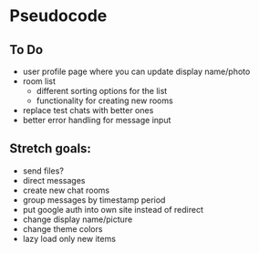 # Pseudocode

## To Do

- user profile page where you can update display name/photo
- room list
  - different sorting options for the list
  - functionality for creating new rooms
- replace test chats with better ones
- better error handling for message input

## Stretch goals:

- send files?
- direct messages
- create new chat rooms
- group messages by timestamp period
- put google auth into own site instead of redirect
- change display name/picture
- change theme colors
- lazy load only new items
